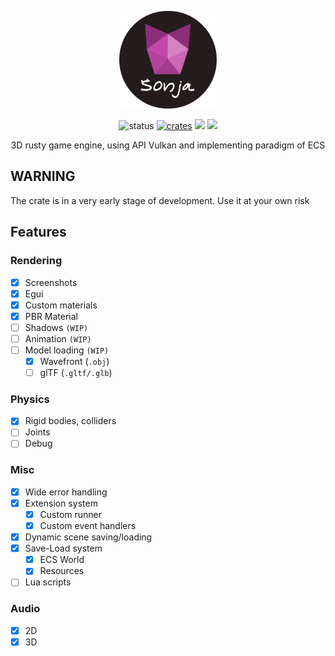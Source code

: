 <p align="center">
    <a href="https://konceptosociala.eu.org/software/flatbox"><img src="flatbox.svg" height="156" width="156" alt="flatbox"></a>
</p>    

<p align="center">
  <img src="https://img.shields.io/badge/Status-Alpha-blue?style=flat-square" alt="status">
  <a href="crates.io/crates/flatbox"><img src="https://img.shields.io/crates/v/flatbox.svg?style=flat-square" alt="crates"></a>
  <img src="https://img.shields.io/github/stars/konceptosociala/flatbox?style=flat-square&color=orange">
  <a href="https://github.com/konceptosociala/flatbox/issues"><img src="https://img.shields.io/github/issues/konceptosociala/flatbox?color=green&style=flat-square"></a>
</p>

<p align="center">
    3D rusty game engine, using API Vulkan and implementing paradigm of ECS
</p>

## WARNING
The crate is in a very early stage of development. Use it at your own risk

## Features

### Rendering
- [x] Screenshots
- [x] Egui
- [x] Custom materials
- [x] PBR Material
- [ ] Shadows `(WIP)`
- [ ] Animation `(WIP)`
- [ ] Model loading `(WIP)`
  - [x] Wavefront (`.obj`)
  - [ ] glTF (`.gltf/.glb`)

### Physics
- [x] Rigid bodies, colliders
- [ ] Joints
- [ ] Debug

### Misc
- [x] Wide error handling
- [x] Extension system
  - [x] Custom runner
  - [x] Custom event handlers
- [x] Dynamic scene saving/loading
- [x] Save-Load system
  - [x] ECS World
  - [x] Resources
- [ ] Lua scripts

### Audio
- [x] 2D
- [x] 3D